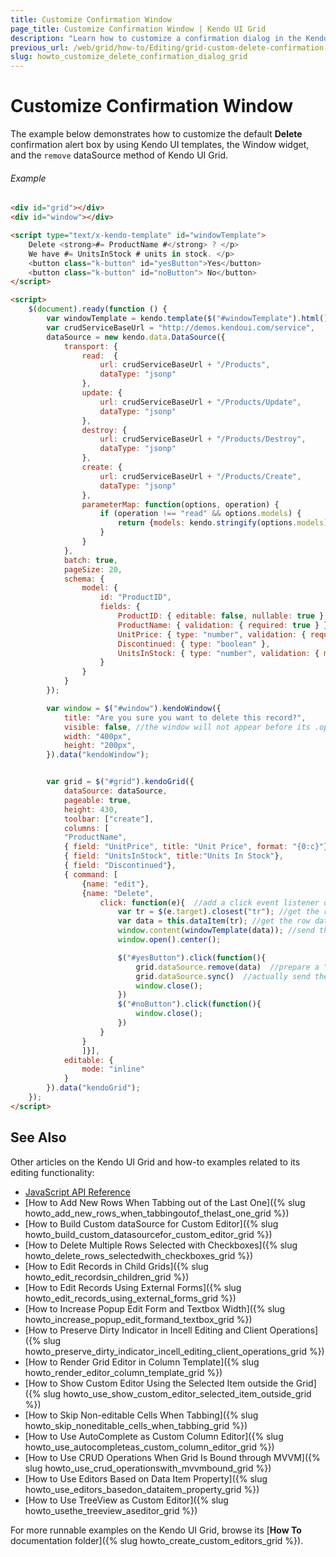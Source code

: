 ```yaml
---
title: Customize Confirmation Window
page_title: Customize Confirmation Window | Kendo UI Grid
description: "Learn how to customize a confirmation dialog in the Kendo UI Grid widget."
previous_url: /web/grid/how-to/Editing/grid-custom-delete-confirmation-window
slug: howto_customize_delete_confirmation_dialog_grid
---
```


# Customize Confirmation Window

The example below demonstrates how to customize the default **Delete** confirmation alert box by using Kendo UI templates, the Window widget, and the `remove` dataSource method of Kendo UI Grid.

###### Example

```html
<div id="grid"></div>
<div id="window"></div>

<script type="text/x-kendo-template" id="windowTemplate">
    Delete <strong>#= ProductName #</strong> ? </p>
    We have #= UnitsInStock # units in stock. </p>
    <button class="k-button" id="yesButton">Yes</button>
    <button class="k-button" id="noButton"> No</button>
</script>

<script>
    $(document).ready(function () {
        var windowTemplate = kendo.template($("#windowTemplate").html());
        var crudServiceBaseUrl = "http://demos.kendoui.com/service",
        dataSource = new kendo.data.DataSource({
            transport: {
                read:  {
                    url: crudServiceBaseUrl + "/Products",
                    dataType: "jsonp"
                },
                update: {
                    url: crudServiceBaseUrl + "/Products/Update",
                    dataType: "jsonp"
                },
                destroy: {
                    url: crudServiceBaseUrl + "/Products/Destroy",
                    dataType: "jsonp"
                },
                create: {
                    url: crudServiceBaseUrl + "/Products/Create",
                    dataType: "jsonp"
                },
                parameterMap: function(options, operation) {
                    if (operation !== "read" && options.models) {
                        return {models: kendo.stringify(options.models)};
                    }
                }
            },
            batch: true,
            pageSize: 20,
            schema: {
                model: {
                    id: "ProductID",
                    fields: {
                        ProductID: { editable: false, nullable: true },
                        ProductName: { validation: { required: true } },
                        UnitPrice: { type: "number", validation: { required: true, min: 1} },
                        Discontinued: { type: "boolean" },
                        UnitsInStock: { type: "number", validation: { min: 0, required: true } }
                    }
                }
            }
        });

        var window = $("#window").kendoWindow({
            title: "Are you sure you want to delete this record?",
            visible: false, //the window will not appear before its .open method is called
            width: "400px",
            height: "200px",
        }).data("kendoWindow");


        var grid = $("#grid").kendoGrid({
            dataSource: dataSource,
            pageable: true,
            height: 430,
            toolbar: ["create"],
            columns: [
            "ProductName",
            { field: "UnitPrice", title: "Unit Price", format: "{0:c}"},
            { field: "UnitsInStock", title:"Units In Stock"},
            { field: "Discontinued"},
            { command: [
                {name: "edit"},
                {name: "Delete",  
                    click: function(e){  //add a click event listener on the delete button
                        var tr = $(e.target).closest("tr"); //get the row for deletion
                        var data = this.dataItem(tr); //get the row data so it can be referred later
                        window.content(windowTemplate(data)); //send the row data object to the template and render it
                        window.open().center();  

                        $("#yesButton").click(function(){
                            grid.dataSource.remove(data)  //prepare a "destroy" request
                            grid.dataSource.sync()  //actually send the request (might be ommited if the autoSync option is enabled in the dataSource)
                            window.close();
                        })
                        $("#noButton").click(function(){
                            window.close();
                        })
                    }                              
                }
                ]}],
            editable: {
                mode: "inline"
            }
        }).data("kendoGrid");
    });
</script>
```

## See Also

Other articles on the Kendo UI Grid and how-to examples related to its editing functionality:

* [JavaScript API Reference](/api/javascript/ui/grid)
* [How to Add New Rows When Tabbing out of the Last One]({% slug howto_add_new_rows_when_tabbingoutof_thelast_one_grid %})
* [How to Build Custom dataSource for Custom Editor]({% slug howto_build_custom_datasourcefor_custom_editor_grid %})
* [How to Delete Multiple Rows Selected with Checkboxes]({% slug howto_delete_rows_selectedwith_checkboxes_grid %})
* [How to Edit Records in Child Grids]({% slug howto_edit_recordsin_children_grid %})
* [How to Edit Records Using External Forms]({% slug howto_edit_records_using_external_forms_grid %})
* [How to Increase Popup Edit Form and Textbox Width]({% slug howto_increase_popup_edit_formand_textbox_grid %})
* [How to Preserve Dirty Indicator in Incell Editing and Client Operations]({% slug howto_preserve_dirty_indicator_incell_editing_client_operations_grid %})
* [How to Render Grid Editor in Column Template]({% slug howto_render_editor_column_template_grid %})
* [How to Show Custom Editor Using the Selected Item outside the Grid]({% slug howto_use_show_custom_editor_selected_item_outside_grid %})
* [How to Skip Non-editable Cells When Tabbing]({% slug howto_skip_noneditable_cells_when_tabbing_grid %})
* [How to Use AutoComplete as Custom Column Editor]({% slug howto_use_autocompleteas_custom_column_editor_grid %})
* [How to Use CRUD Operations When Grid Is Bound through MVVM]({% slug howto_use_crud_operationswith_mvvmbound_grid %})
* [How to Use Editors Based on Data Item Property]({% slug howto_use_editors_basedon_dataitem_property_grid %})
* [How to Use TreeView as Custom Editor]({% slug howto_usethe_treeview_aseditor_grid %})

For more runnable examples on the Kendo UI Grid, browse its [**How To** documentation folder]({% slug howto_create_custom_editors_grid %}).
